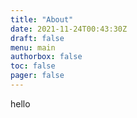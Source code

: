 ```yaml
---
title: "About"
date: 2021-11-24T00:43:30Z
draft: false
menu: main
authorbox: false
toc: false
pager: false
---
```


hello